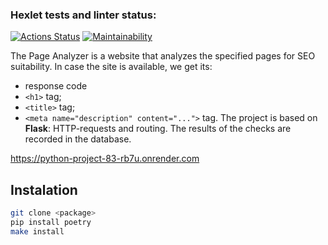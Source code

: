 ### Hexlet tests and linter status:
[![Actions Status](https://github.com/AnnaKudriaeva/python-project-83/actions/workflows/hexlet-check.yml/badge.svg)](https://github.com/AnnaKudriaeva/python-project-83/actions)
[![Maintainability](https://api.codeclimate.com/v1/badges/663ae78156db3ffdcfd3/maintainability)](https://codeclimate.com/github/AnnaKudriaeva/python-project-83/maintainability)


The Page Analyzer is a website that analyzes the specified pages for SEO suitability.
In case the site is available, we get its: 
- response code
- `<h1>` tag;
- `<title>` tag;
- `<meta name="description" content="...">` tag.
The project is based on **Flask**: HTTP-requests and routing. The results of the checks are recorded in the database.

https://python-project-83-rb7u.onrender.com

## Instalation

```sh
git clone <package>
pip install poetry
make install
```